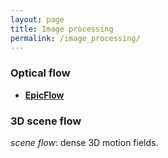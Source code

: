 ```yaml
---
layout: page
title: Image processing
permalink: /image_processing/
---
```





### Optical flow

* [**EpicFlow**](http://lear.inrialpes.fr/src/epicflow/)


### 3D scene flow

*scene flow*: dense 3D motion fields.